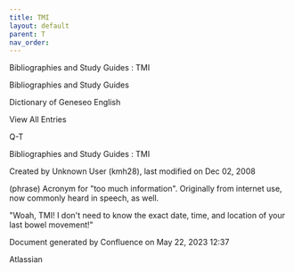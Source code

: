```yaml
---
title: TMI
layout: default
parent: T
nav_order:
---
```


Bibliographies and Study Guides : TMI

Bibliographies and Study Guides

Dictionary of Geneseo English

View All Entries

Q-T

Bibliographies and Study Guides : TMI

Created by  Unknown User (kmh28), last modified on Dec 02, 2008

(phrase) Acronym for &quot;too much information&quot;. Originally from internet use, now commonly heard in speech, as well.

&quot;Woah, TMI! I don't need to know the exact date, time, and location of your last bowel movement!&quot; 

Document generated by Confluence on May 22, 2023 12:37

Atlassian

